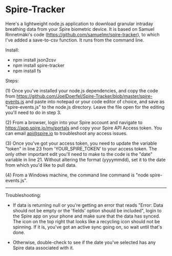 # Spire-Tracker

Here's a lightweight node.js application to download granular intraday breathing data from your Spire biometric device. It is based on Samuel Rinnetmäki's code (https://github.com/samuelmr/spire-tracker), to which I've added a save-to-csv function. It runs from the command line.

Install:
- npm install json2csv
- npm install spire-tracker
- npm install fs

Steps:

(1) Once you've installed your node.js dependencies, and copy the code from https://github.com/JoelDoerfel/Spire-Tracker/blob/master/spire-events.js and paste into notepad or your code editor of choice, and save as "spire-events.js" to the node.js directory. Leave the file open for the editing you'll need to do in step 3.

(2) From a browser, login into your Spire account and navigate to https://app.spire.io/my/portals and copy your Spire API Access token. You can email api@spire.io to troubleshoot any access issues.

(3) Once you've got your access token, you need to update the variable "token" in line 23 from 'YOUR_SPIRE_TOKEN' to your access token. The only other important edit you'll need to make to the code is the "date" variable in line 21. Without altering the format (yyyymmdd), set it to the date from which you'd like to pull data.

(4) From a Windows machine, the command line command is "node spire-events.js".
_____

Troubleshooting:

- If data is returning null or you're getting an error that reads "Error: Data should not be empty or the 'fields' option should be included", login to the Spire app on your phone and make sure that the data has synced. The icon on the top right that looks like a recycling icon should not be spinning. If it is, you've got an active sync going on, so wait until that's done.

- Otherwise, double-check to see if the date you've selected has any Spire data associated with it.
